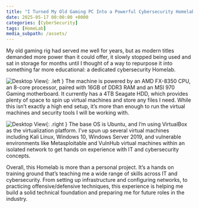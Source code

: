 ```yaml
---
title: "I Turned My Old Gaming PC Into a Powerful Cybersecurity Homelab"
date: 2025-05-17 00:00:00 +0000
categories: [CyberSecurity]
tags: [HomeLab]
media_subpath: /assets/
---
```


My old gaming rig had served me well for years, but as modern titles demanded more power than it could offer, it slowly stopped being used and sat in storage for months until I thought of a way to repurpose it into something far more educational: a dedicated cybersecurity Homelab.

![Desktop View](/cyberLab_01.png){: .left }
The machine is powered by an AMD FX-8350 CPU, an 8-core processor, paired with 16GB of DDR3 RAM and an MSI 970 Gaming motherboard. It currently has a 4TB Seagate HDD, which provides plenty of space to spin up virtual machines and store any files I need. While this isn’t exactly a high end setup, it’s more than enough to run the virtual machines and security tools I will be working with.

![Desktop View](/cyberLab_02.png){: .right }
The base OS is Ubuntu, and I’m using VirtualBox as the virtualization platform. I’ve spun up several virtual machines including Kali Linux, Windows 10, Windows Server 2019, and vulnerable environments like Metasploitable and VulnHub virtual machines within an isolated network to get hands on experience with IT and cybersecurity concepts.

Overall, this Homelab is more than a personal project. It’s a hands on training ground that’s teaching me a wide range of skills across IT and cybersecurity. From setting up infrastructure and configuring networks, to practicing offensive/defensive techniques, this experience is helping me build a solid technical foundation and preparing me for future roles in the industry.
